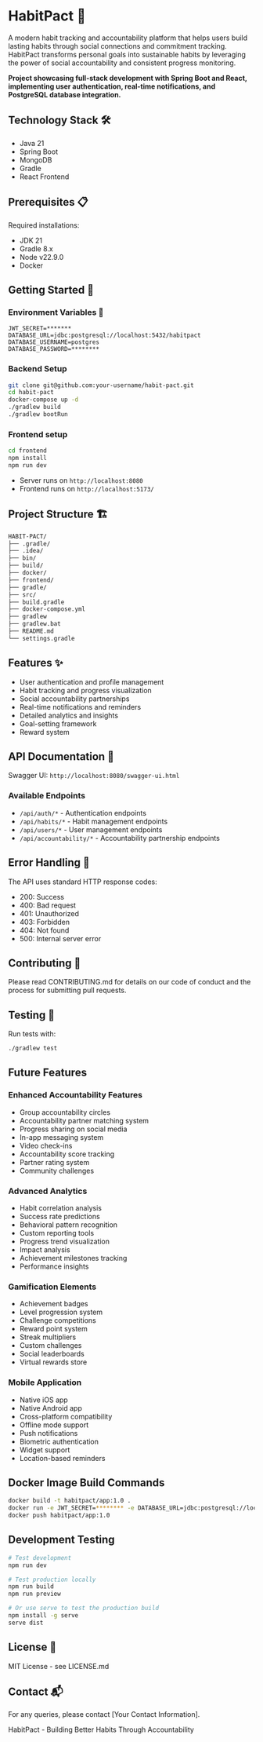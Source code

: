 # HabitPact 🤝

A modern habit tracking and accountability platform that helps users build lasting habits through social connections and commitment tracking. HabitPact transforms personal goals into sustainable habits by leveraging the power of social accountability and consistent progress monitoring.

**Project showcasing full-stack development with Spring Boot and React, implementing user authentication, real-time notifications, and PostgreSQL database integration.**

## Technology Stack 🛠️

- Java 21
- Spring Boot
- MongoDB
- Gradle
- React Frontend

## Prerequisites 📋

Required installations:

- JDK 21
- Gradle 8.x
- Node v22.9.0
- Docker

## Getting Started 🚀

### Environment Variables 🔑

```env
JWT_SECRET=*******
DATABASE_URL=jdbc:postgresql://localhost:5432/habitpact
DATABASE_USERNAME=postgres
DATABASE_PASSWORD=********
```

### Backend Setup

```bash
git clone git@github.com:your-username/habit-pact.git
cd habit-pact
docker-compose up -d
./gradlew build
./gradlew bootRun
```

### Frontend setup

```bash
cd frontend
npm install
npm run dev
```

- Server runs on `http://localhost:8080`
- Frontend runs on `http://localhost:5173/`

## Project Structure 🏗️

```bash
HABIT-PACT/
├── .gradle/
├── .idea/
├── bin/
├── build/
├── docker/
├── frontend/
├── gradle/
├── src/
├── build.gradle
├── docker-compose.yml
├── gradlew
├── gradlew.bat
├── README.md
└── settings.gradle
```

## Features ✨

- User authentication and profile management
- Habit tracking and progress visualization
- Social accountability partnerships
- Real-time notifications and reminders
- Detailed analytics and insights
- Goal-setting framework
- Reward system

## API Documentation 📖

Swagger UI: `http://localhost:8080/swagger-ui.html`

### Available Endpoints

- `/api/auth/*` - Authentication endpoints
- `/api/habits/*` - Habit management endpoints
- `/api/users/*` - User management endpoints
- `/api/accountability/*` - Accountability partnership endpoints

## Error Handling 🚨

The API uses standard HTTP response codes:

- 200: Success
- 400: Bad request
- 401: Unauthorized
- 403: Forbidden
- 404: Not found
- 500: Internal server error

## Contributing 🤝

Please read CONTRIBUTING.md for details on our code of conduct and the process for submitting pull requests.

## Testing 🧪

Run tests with:

```bash
./gradlew test
```

## Future Features

### Enhanced Accountability Features

- Group accountability circles
- Accountability partner matching system
- Progress sharing on social media
- In-app messaging system
- Video check-ins
- Accountability score tracking
- Partner rating system
- Community challenges

### Advanced Analytics

- Habit correlation analysis
- Success rate predictions
- Behavioral pattern recognition
- Custom reporting tools
- Progress trend visualization
- Impact analysis
- Achievement milestones tracking
- Performance insights

### Gamification Elements

- Achievement badges
- Level progression system
- Challenge competitions
- Reward point system
- Streak multipliers
- Custom challenges
- Social leaderboards
- Virtual rewards store

### Mobile Application

- Native iOS app
- Native Android app
- Cross-platform compatibility
- Offline mode support
- Push notifications
- Biometric authentication
- Widget support
- Location-based reminders

## Docker Image Build Commands

```bash
docker build -t habitpact/app:1.0 .
docker run -e JWT_SECRET=******** -e DATABASE_URL=jdbc:postgresql://localhost:5432/habitpact -p 8080:8080 habitpact/app:1.0
docker push habitpact/app:1.0
```

## Development Testing

```bash
# Test development
npm run dev

# Test production locally
npm run build
npm run preview

# Or use serve to test the production build
npm install -g serve
serve dist
```

## License 📄

MIT License - see LICENSE.md

## Contact 📬

For any queries, please contact [Your Contact Information].

HabitPact - Building Better Habits Through Accountability
